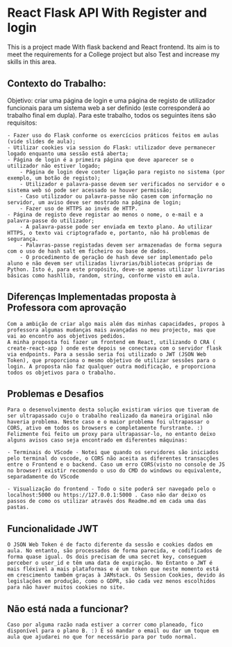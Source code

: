 # React Flask API With Register and login 

This is a project made With flask backend and React frontend. Its aim is to meet the requirements for a College project but also Test and increase my skills in this area. 

## Contexto do Trabalho: 

Objetivo: criar uma página de login e uma página de registo de utilizador funcionais para um sistema web a ser definido (este corresponderá ao trabalho final em dupla). Para este trabalho, todos os seguintes itens são requisitos:

    - Fazer uso do Flask conforme os exercícios práticos feitos em aulas (vide slides de aula);
    - Utilizar cookies via session do Flask: utilizador deve permanecer logado enquanto uma sessão está aberta;
    - Página de login é a primeira página que deve aparecer se o utilizador não estiver logado;
        - Página de login deve conter ligação para registo no sistema (por exemplo, um botão de registo);
        - Utilizador e palavra-passe devem ser verificados no servidor e o sistema web só pode ser acessado se houver permissão;
        - Caso utilizador ou palavra-passe não casem com informação no servidor, um aviso deve ser mostrado na página de login;
        - Fazer uso de HTTPS ao invés de HTTP.
    - Página de registo deve registar ao menos o nome, o e-mail e a palavra-passe do utilizador;
        - A palavra-passe pode ser enviada em texto plano. Ao utilizar HTTPS, o texto vai criptografado e, portanto, não há problemas de segurança.
        - Palavras-passe registadas devem ser armazenadas de forma segura com o uso de hash salt em ficheiro ou base de dados.
        - O procedimento de geração de hash deve ser implementado pelo aluno e não devem ser utilizadas livrarias/bibliotecas próprias de Python. Isto é, para este propósito, deve-se apenas utilizar livrarias básicas como hashllib, random, string, conforme visto em aula.

## Diferenças Implementadas proposta à Professora com aprovação

    Com a ambição de criar algo mais além das minhas capacidades, propos à professora algumas mudanças mais avançadas no meu projecto, mas que vai ao encontro aos objetivos pedidos. 
    A minha proposta foi fazer um frontend em React, utilizando O CRA ( create-react-app ) onde este depois se conectava com o servidor flask via endpoints. Para a sessão seria foi utilizado o JWT (JSON Web Token), que proporciona o mesmo objetivo de utilizar sessões para o login. A proposta não faz qualquer outra modificação, e proporciona todos os objetivos para o trabalho. 

## Problemas e Desafios

    Para o desenvolvimento desta solução existiram vários que tiveram de ser ultrapassado cujo o trabalho realizado da maneira original não haveria problema. Neste caso e o maior problema foi ultrapassar o CORS, ativo em todos os browsers e completamente furstrante. :) Felizmente foi feito um proxy para ultrapassar-lo, no entanto deixo alguns avisos caso seja encontrado em diferentes máquinas:

    - Terminais do VScode - Notei que quando os servidores são iniciados pelo terminal do vscode, o CORS não aceita as diferentes transacções entre o Frontend e o backend. Caso um erro CORS(visto no console de JS no browser) existir recomendo o uso do CMD do windows ou equivalente, separadamente do VScode

    - Visualização do frontend - Todo o site poderá ser navegado pelo o localhost:5000 ou https://127.0.0.1:5000 . Caso não dar deixo os passos de como os utilizar através dos Readme.md em cada uma das pastas. 

## Funcionalidade JWT

    O JSON Web Token é de facto diferente da sessão e cookies dados em aula. No entanto, são processados de forma parecida, e codificados de forma quase igual. Os dois precisam de uma secret key, conseguem perceber o user_id e têm uma data de expiração. No Entanto o JWT é mais fléxivel a mais plataformas e é um token que neste momento está em crescimento também graças à JAMstack. Os Session Cookies, devido ás legislações em produção, como o GDPR, são cada vez menos escolhidos para não haver muitos cookies no site.  

## Não está nada a funcionar? 

    Caso por alguma razão nada estiver a correr como planeado, fico disponível para o plano B. :) É só mandar o email ou dar um toque em aula que ajudarei no que for necessário para por tudo normal.